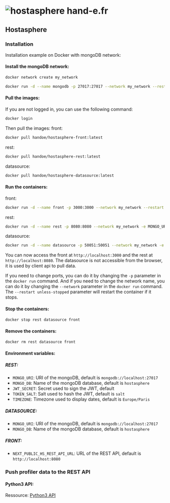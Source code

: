 # ![hostasphere](https://avatars.githubusercontent.com/u/164780978?s=30 "logo") hand-e.fr

## Hostasphere

### Installation

Installation example on Docker with mongoDB network:

#### Install the mongoDB network:
```bash
docker network create my_network
```
```bash
docker run -d --name mongodb -p 27017:27017 --network my_network --restart unless-stopped -v mongodb_data:/data/db mongo
```

#### Pull the images:
If you are not logged in, you can use the following command:
```bash
docker login
```

Then pull the images:
front:
```bash
docker pull handoe/hostasphere-front:latest
```
rest:
```bash
docker pull handoe/hostasphere-rest:latest 
```
datasource:
```bash
docker pull handoe/hostasphere-datasource:latest 
```

#### Run the containers:
front:
```bash
docker run -d --name front -p 3000:3000 --network my_network --restart unless-stopped handoe/hostasphere-front:latest
```
rest:
```bash
docker run -d --name rest -p 8080:8080 --network my_network -e MONGO_URI=mongodb://mongodb:27017 --restart unless-stopped handoe/hostasphere-rest:latest
```
datasource:
```bash
docker run -d --name datasource -p 50051:50051 --network my_network -e MONGO_URI=mongodb://mongodb:27017 --restart unless-stopped handoe/hostasphere-datasource:latest 
```
You can now access the front at `http://localhost:3000` and the rest at `http://localhost:8080`.
The datasource is not accessible from the browser, it is used by client api to pull data.

If you need to change ports, you can do it by changing the `-p` parameter in the `docker run` command.
And if you need to change the network name, you can do it by changing the `--network` parameter in the `docker run` command.
The `--restart unless-stopped` parameter will restart the container if it stops.

#### Stop the containers:
```bash
docker stop rest datasource front
```

#### Remove the containers:
```bash
docker rm rest datasource front
```

#### Environment variables:
##### REST:
- `MONGO_URI`: URI of the mongoDB, default is `mongodb://localhost:27017`
- `MONGO_DB`: Name of the mongoDB database, default is `hostasphere`
- `JWT_SECRET`: Secret used to sign the JWT, default
- `TOKEN_SALT`: Salt used to hash the JWT, default is `salt`
- `TIMEZONE`: Timezone used to display dates, default is `Europe/Paris`
##### DATASOURCE:
- `MONGO_URI`: URI of the mongoDB, default is `mongodb://localhost:27017`
- `MONGO_DB`: Name of the mongoDB database, default is `hostasphere`
##### FRONT:
- `NEXT_PUBLIC_HS_REST_API_URL`: URL of the REST API, default is `http://localhost:8080`


### Push profiler data to the REST API

#### Python3 API:
Ressource: [Python3 API](https://github.com/hand-e-fr/hostasphere/tree/main/api/python3)
